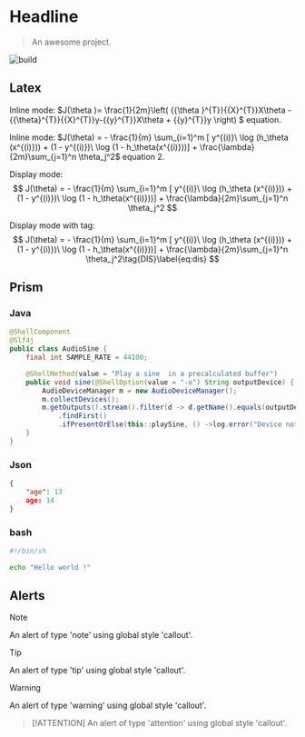 # Headline

> An awesome project.

![build](https://github.com/hypercube-software/github-page-test/workflows/Node.js%20CI/badge.svg)

## Latex

Inline mode: $J(\theta )= \frac{1}{2m}\left( {{\theta }^{T}}{{X}^{T}}X\theta -{{\theta}^{T}}{{X}^{T}}y-{{y}^{T}}X\theta + {{y}^{T}}y \right) $ equation.

Inline mode: $J(\theta) = - \frac{1}{m} \sum_{i=1}^m [ y^{(i)}\ \log (h_\theta (x^{(i)})) + (1 - y^{(i)})\ \log (1 - h_\theta(x^{(i)}))] + \frac{\lambda}{2m}\sum_{j=1}^n \theta_j^2$ equation 2.

Display mode:
$$
J(\theta) = - \frac{1}{m} \sum_{i=1}^m [ y^{(i)}\ \log (h_\theta (x^{(i)})) + (1 - y^{(i)})\ \log (1 - h_\theta(x^{(i)}))] + \frac{\lambda}{2m}\sum_{j=1}^n \theta_j^2
$$


Display mode with tag:
$$
J(\theta) = - \frac{1}{m} \sum_{i=1}^m [ y^{(i)}\ \log (h_\theta (x^{(i)})) + (1 - y^{(i)})\ \log (1 - h_\theta(x^{(i)}))] + \frac{\lambda}{2m}\sum_{j=1}^n \theta_j^2\tag{DIS}\label{eq:dis}
$$

## Prism

### Java

```java
@ShellComponent
@Slf4j
public class AudioSine {
    final int SAMPLE_RATE = 44100;

    @ShellMethod(value = "Play a sine  in a precalculated buffer")
    public void sine(@ShellOption(value = "-o") String outputDevice) {
        AudioDeviceManager m = new AudioDeviceManager();
        m.collectDevices();
        m.getOutputs().stream().filter(d -> d.getName().equals(outputDevice))
            .findFirst()
            .ifPresentOrElse(this::playSine, () ->log.error("Device not found:" + outputDevice));
    }
}		
```

### Json

```json
{
	"age": 13
	age: 14
}
```

### bash

```bash
#!/bin/sh

echo "Hello world !"
```

## Alerts


> [!NOTE]
> An alert of type 'note' using global style 'callout'.

> [!TIP]
> An alert of type 'tip' using global style 'callout'.

> [!WARNING]
> An alert of type 'warning' using global style 'callout'.

> [!ATTENTION]
> An alert of type 'attention' using global style 'callout'.

